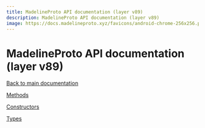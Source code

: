 ```yaml
---
title: MadelineProto API documentation (layer v89)
description: MadelineProto API documentation (layer v89)
image: https://docs.madelineproto.xyz/favicons/android-chrome-256x256.png
---
```

# MadelineProto API documentation (layer v89)  

[Back to main documentation](..)  


[Methods](methods/)

[Constructors](constructors/)

[Types](types/)